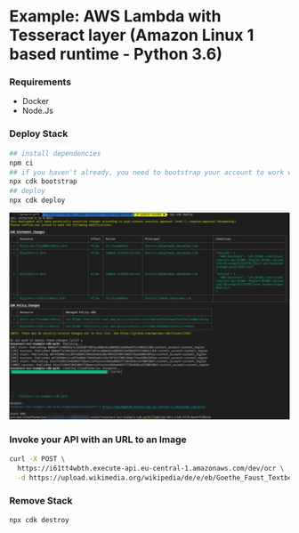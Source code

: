 Example: AWS Lambda with Tesseract layer (Amazon Linux 1 based runtime - Python 3.6)
===

### Requirements

- Docker
- Node.Js

### Deploy Stack

```bash
## install dependencies
npm ci
## if you haven't already, you need to bootstrap your account to work with cdk
npx cdk bootstrap
## deploy
npx cdk deploy
```

![Deployment](./deployment.png)

### Invoke your API with an URL to an Image

```bash
curl -X POST \
  https://i61tt4wbth.execute-api.eu-central-1.amazonaws.com/dev/ocr \
  -d https://upload.wikimedia.org/wikipedia/de/e/eb/Goethe_Faust_Textbeispiel_Grossschreibung.png
```

### Remove Stack

```
npx cdk destroy
```